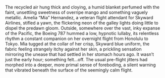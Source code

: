The recycled air hung thick and cloying, a humid blanket perfumed with the faint, unsettling sweetness of overripe mango and something vaguely metallic.  Amelia “Mia” Hernandez, a veteran flight attendant for Skyward Airlines, stifled a yawn, the flickering neon of the galley lights doing little to dispel the predawn gloom.  Outside, somewhere over the vast, inky expanse of the Pacific, the Boeing 787 hummed a low, hypnotic lullaby, its relentless rhythm a constant companion on her overnight flight from Honolulu to Tokyo. Mia tugged at the collar of her crisp, Skyward blue uniform, the fabric feeling strangely itchy against her skin, a prickling sensation mirroring the unease that had settled in her stomach hours ago.  It wasn’t just the early hour; something felt…off.  The usual pre-flight jitters had morphed into a deeper, more primal sense of foreboding, a silent warning that vibrated beneath the surface of the seemingly calm flight.
